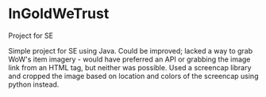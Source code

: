 # InGoldWeTrust
Project for SE

Simple project for SE using Java. Could be improved; lacked a way to grab WoW's item imagery - would have preferred an API or grabbing the image link from an HTML tag, but neither was possible. Used a screencap library and cropped the image based on location and colors of the screencap using python instead.
